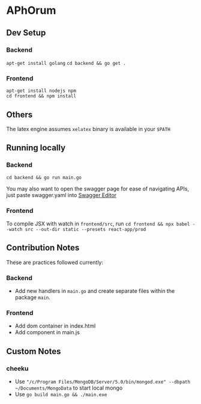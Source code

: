 # APhOrum

## Dev Setup

### Backend
`apt-get install golang`
`cd backend && go get .`
### Frontend
`apt-get install nodejs npm`<br>
`cd frontend && npm install`

## Others
The latex engine assumes `xelatex` binary is available in your `$PATH`

## Running locally

### Backend
`cd backend && go run main.go`

You may also want to open the swagger page for ease of navigating APIs, just paste swagger.yaml into [Swagger Editor](https://editor.swagger.io)

### Frontend
To compile JSX with watch in `frontend/src`, run 
`cd frontend && npx babel --watch src --out-dir static --presets react-app/prod`

## Contribution Notes
These are practices followed currently:
### Backend
- Add new handlers in `main.go` and create separate files within the package `main`.
### Frontend
- Add dom container in index.html
- Add component in main.js


## Custom Notes
### cheeku
- Use `"/c/Program Files/MongoDB/Server/5.0/bin/mongod.exe" --dbpath ~/Documents/MongoData` to start local mongo
- Use `go build main.go && ./main.exe`